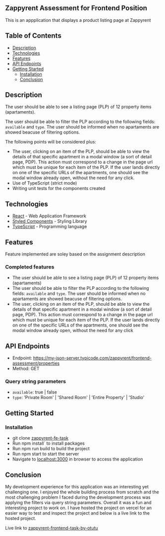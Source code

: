 ## Zappyrent Assessment for Frontend Position

This is an appplication that displays a product listing page at Zappyrent

## Table of Contents

 * [Description](#description)
 * [Technologies](#technologies)
 * [Features](#features)
 * [API Endpoints](#api-endpoints)
 * [Getting Started](#getting-started)
    * [Installation](#installation)
    * [Conclusion](#conclusion)

## Description

The user should be able to see a listing page (PLP) of 12 property items (apartaments).

The user should be able to filter the PLP according to the following fields: `available` and `type`. The user should be informed when no apartaments are showed beacuse of filtering options.

The following points will be considered plus:

- The user, clicking on an item of the PLP, should be able to view the details of that specific apartment in a modal window (a sort of detail page, PDP). This action must correspond to a change in the page url which must be unique for each item of the PLP. If the user lands directly on one of the specific URLs of the apartments, one should see the modal window already open, without the need for any click.
- Use of TypeScript (strict mode)
- Writing unit tests for the components created


## Technologies

* [React](https://reactjs.org/) - Web Application Framework
* [Styled Components](https://styled-components.com) - Styling Library
* [TypeScript](https://www.typescriptlang.org) - Programming language

## Features

Feature implemented are soley based on the assignment description

### Completed features
* The user should be able to see a listing page (PLP) of 12 property items (apartaments)
* The user should be able to filter the PLP according to the following fields: `available` and `type`. The user should be informed when no apartaments are showed beacuse of filtering options.
* The user, clicking on an item of the PLP, should be able to view the details of that specific apartment in a modal window (a sort of detail page, PDP). This action must correspond to a change in the page url which must be unique for each item of the PLP. If the user lands directly on one of the specific URLs of the apartments, one should see the modal window already open, without the need for any click

## API Endpoints
* Endpoint: https://my-json-server.typicode.com/zappyrent/frontend-assessment/properties
* Method: GET

### Query string parameters

* `available`: true | false
* `type`: 'Private Room' | 'Shared Room' | 'Entire Property' | 'Studio'


## Getting Started

### Installation

* git clone
  [zappyrent-fe-task](https://github.com/otutukingsley/zappyrent-fe-task.git)
* Run npm install` to install packages
* Run npm run build to build the project
* Run npm start to start the server
* Navigate to [localhost:3000](http://localhost:3000/) in browser to access the
  application

## Conclusion

My development experience for this application was an interesting yet challenging one. I enjoyed the whole building process from scratch and the most challenging problem I faced during the development process was applying the filters via query string parameters. Overall it was a fun and interesting project to work on. 
I have hosted the project on vercel for an easier way to test and inspect the project and below is a live link to the hosted project.

Live link to [zappyrent-frontend-task-by-otutu](https://zappyrent-fe-task-ep4nct8mm-otutukingsley.vercel.app/)
